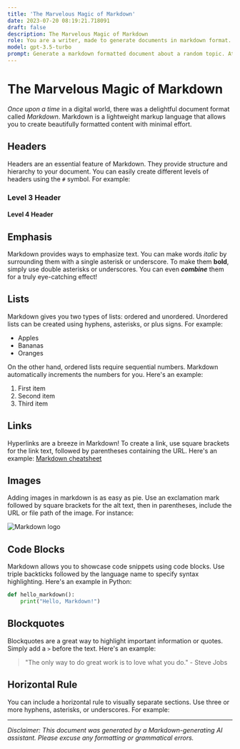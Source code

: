```yaml
---
title: 'The Marvelous Magic of Markdown'
date: 2023-07-20 08:19:21.718091
draft: false
description: The Marvelous Magic of Markdown
role: You are a writer, made to generate documents in markdown format. It is very important that all of the documents you generate are in valid markdown format.
model: gpt-3.5-turbo
prompt: Generate a markdown formatted document about a random topic. At the bottom, include a disclaimer explaining that the document was generated by you. The first line of the document should be the title. Make sure that the entire document is in proper markdown format, using a mix of various tags to make the document visually appealing.
---
```


# The Marvelous Magic of Markdown

*Once upon a time* in a digital world, there was a delightful document format called *Markdown*. Markdown is a lightweight markup language that allows you to create beautifully formatted content with minimal effort.

## Headers

Headers are an essential feature of Markdown. They provide structure and hierarchy to your document. You can easily create different levels of headers using the `#` symbol. For example:

### Level 3 Header

#### Level 4 Header

## Emphasis

Markdown provides ways to emphasize text. You can make words *italic* by surrounding them with a single asterisk or underscore. To make them **bold**, simply use double asterisks or underscores. You can even ***combine*** them for a truly eye-catching effect!

## Lists

Markdown gives you two types of lists: ordered and unordered. Unordered lists can be created using hyphens, asterisks, or plus signs. For example:

- Apples
- Bananas
- Oranges

On the other hand, ordered lists require sequential numbers. Markdown automatically increments the numbers for you. Here's an example:

1. First item
2. Second item
3. Third item

## Links

Hyperlinks are a breeze in Markdown! To create a link, use square brackets for the link text, followed by parentheses containing the URL. Here's an example: [Markdown cheatsheet](https://www.markdownguide.org/cheat-sheet/)

## Images

Adding images in markdown is as easy as pie. Use an exclamation mark followed by square brackets for the alt text, then in parentheses, include the URL or file path of the image. For instance:

![Markdown logo](https://markdown-here.com/img/icon256.png)

## Code Blocks

Markdown allows you to showcase code snippets using code blocks. Use triple backticks followed by the language name to specify syntax highlighting. Here's an example in Python:

```python
def hello_markdown():
    print("Hello, Markdown!")
```

## Blockquotes

Blockquotes are a great way to highlight important information or quotes. Simply add a `>` before the text. Here's an example:

> "The only way to do great work is to love what you do." - Steve Jobs

## Horizontal Rule

You can include a horizontal rule to visually separate sections. Use three or more hyphens, asterisks, or underscores. For example:

---

*Disclaimer: This document was generated by a Markdown-generating AI assistant. Please excuse any formatting or grammatical errors.*